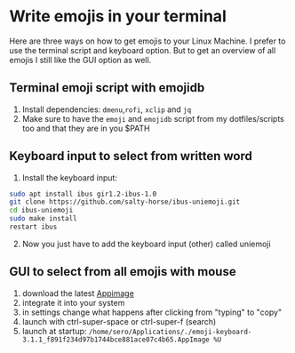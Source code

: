 # Write emojis in your terminal

Here are three ways on how to get emojis to your Linux Machine. I prefer to
use the terminal script and keyboard option. But to get an overview of all 
emojis I still like the GUI option as well.

## Terminal emoji script with emojidb

1. Install dependencies: `dmenu`,`rofi`, `xclip` and `jq`
1. Make sure to have the `emoji` and `emojidb` script from my dotfiles/scripts
too and that they are in you \$PATH

## Keyboard input to select from written word

1. Install the keyboard input:

```bash
sudo apt install ibus gir1.2-ibus-1.0
git clone https://github.com/salty-horse/ibus-uniemoji.git
cd ibus-uniemoji
sudo make install
restart ibus
```

2. Now you just have to add the keyboard input (other) called uniemoji

## GUI to select from all emojis with mouse

1. download the latest [Appimage]
1. integrate it into your system
1. in settings change what happens after clicking from "typing" to "copy"
1. launch with ctrl-super-space or ctrl-super-f (search)
1. launch at startup: `/home/sero/Applications/./emoji-keyboard-3.1.1_f891f234d97b1744bce881ace07c4b65.AppImage %U`

[Appimage]: <https://github.com/OzymandiasTheGreat/emoji-keyboard/releases>
